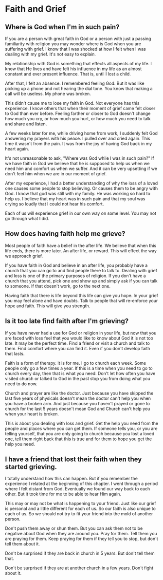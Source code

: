 # Faith and Grief

## Where is God when I'm in such pain?

If you are a person with great faith in God or a person with just a passing familiarity with religion you may wonder where is God when you are suffering with grief. I know that I was shocked at how I felt when I was dealing with my grief. It's not easy to explain.

My relationship with God is something that effects all aspects of my life. I know that He lives and have felt his influence in my life as an almost constant and ever present influence. That is, until I lost a child.

After that, I felt an absence. I remembered feeling God. But it was like picking up a phone and not hearing the dial tone. You know that making a call will be useless. My phone was broken.

This didn't cause me to lose my faith in God. Not everyone has this experience. I know others that when their moment of grief came felt closer to God than ever before. Feeling farther or closer to God doesn't change how much you cry, or how much you hurt, or how much you need to talk and share and listen.

A few weeks later for me, while driving home from work, I suddenly felt God answering my prayers with his peace. I pulled over and cried again. This time it wasn't from the pain. It was from the joy of having God back in my heart again.

It's not unreasonable to ask, "Where was God while I was in such pain?" If we have faith in God we believe that he is supposed to help us when we need him and comfort us when we suffer. And it can be very upsetting if we don't feel him when we are in our moment of grief.

After my experience, I had a better understanding of why the loss of a loved one causes some people to stop believing. Or causes them to be angry with God. I know that god was still with my family. He was working so hard to help us. I believe that my heart was in such pain and that my soul was crying so loudly that I could not hear his comfort.

Each of us will experience grief in our own way on some level. You may not go through what I did.

## How does having faith help me grieve?

Most people of faith have a belief in the after life. We believe that when this life ends, there is more later. An after life, or reward. This will effect the way we approach grief.

If you have faith in God and believe in an after life, you probably have a church that you can go to and find people there to talk to. Dealing with grief and loss is one of the primary purposes of religion. If you don't have a church that you attend, pick one and show up and simply ask if you can talk to someone. If that doesn't work, go to the next one.

Having faith that there is life beyond this life can give you hope. In your grief you may feel alone and have doubts. Talk to people that will re-enforce your hope and faith. This will give you strength.

## Is it too late find faith after I'm grieving?

If you have never had a use for God or religion in your life, but now that you are faced with loss feel that you would like to know about God it is not too late. It may be the perfect time. Find a friend or visit a church and talk to them. Find comfort where you can find it. Even if you don't develop faith that lasts.

Faith is a form of therapy. It is for me. I go to church each week. Some people only go a few times a year. If this is a time when you need to go to church every day, then that is what you need. Don't let how often you have visited church or talked to God in the past stop you from doing what you need to do now.

Church and prayer are like the doctor. Just because you have skipped the last five years of physicals doesn't mean the doctor can't help you when you have a broken arm. And just because you haven't prayed or gone to church for the last 5 years doesn't mean God and Church can't help you when your heart is broken.

This is about you dealing with loss and grief. Get the help you need from the people and places where you can get them. If someone tells you, or you are telling yourself, that you are only going to church because you lost a loved one, tell them right back that this is true and for them to hope you get the help you need.

## I have a friend that lost their faith when they started grieving.

I totally understand how this can happen. But if you remember the experience I related at the beginning of this chapter. I went through a period where I felt distant from God. Eventually we found our way back to each other. But it took time for me to be able to hear Him again.

This may or may not be what is happening to your friend. Just like our grief is personal and a little different for each of us. So our faith is also unique to each of us. So we should not try to fit your friend into the mold of another person.

Don't push them away or shun them. But you can ask them not to be negative about God when they are around you. Pray for them. Tell them you are praying for them. Keep praying for them if they tell you to stop, but don't tell them about it.

Don't be surprised if they are back in church in 5 years. But don't tell them that.

Don't be surprised if they are at another church in a few years. Don't fight about it.

